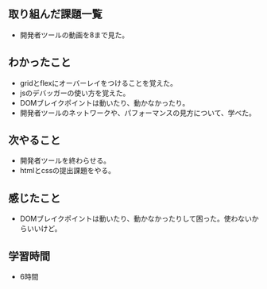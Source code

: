 ## 取り組んだ課題一覧
- 開発者ツールの動画を8まで見た。

## わかったこと
- gridとflexにオーバーレイをつけることを覚えた。
- jsのデバッガーの使い方を覚えた。
- DOMブレイクポイントは動いたり、動かなかったり。
- 開発者ツールのネットワークや、パフォーマンスの見方について、学べた。

## 次やること
- 開発者ツールを終わらせる。
- htmlとcssの提出課題をやる。

## 感じたこと
- DOMブレイクポイントは動いたり、動かなかったりして困った。使わないからいいけど。

## 学習時間
- 6時間
